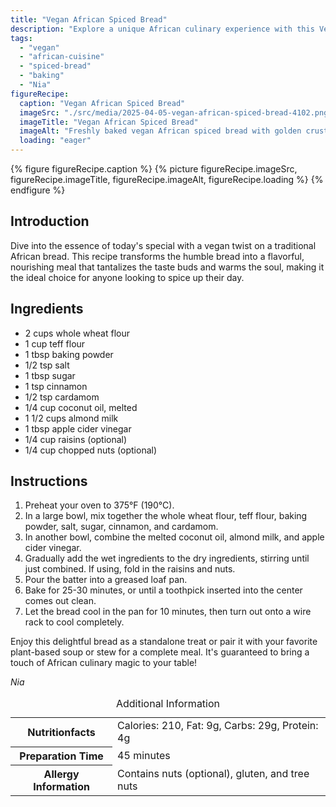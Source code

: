```yaml
---
title: "Vegan African Spiced Bread"
description: "Explore a unique African culinary experience with this Vegan African Spiced Bread recipe, perfect for any day."
tags:
  - "vegan"
  - "african-cuisine"
  - "spiced-bread"
  - "baking"
  - "Nia"
figureRecipe: 
  caption: "Vegan African Spiced Bread"
  imageSrc: "./src/media/2025-04-05-vegan-african-spiced-bread-4102.png"
  imageTitle: "Vegan African Spiced Bread"
  imageAlt: "Freshly baked vegan African spiced bread with golden crust, spices, nuts, and raisins on a rustic table, beside a bowl of vibrant soup, under soft lighting."
  loading: "eager"
---
```


{% figure figureRecipe.caption %}
{% picture figureRecipe.imageSrc, figureRecipe.imageTitle, figureRecipe.imageAlt, figureRecipe.loading %}
{% endfigure %}

## Introduction

Dive into the essence of today's special with a vegan twist on a traditional African bread. This recipe transforms the humble bread into a flavorful, nourishing meal that tantalizes the taste buds and warms the soul, making it the ideal choice for anyone looking to spice up their day.

## Ingredients

- 2 cups whole wheat flour
- 1 cup teff flour
- 1 tbsp baking powder
- 1/2 tsp salt
- 1 tbsp sugar
- 1 tsp cinnamon
- 1/2 tsp cardamom
- 1/4 cup coconut oil, melted
- 1 1/2 cups almond milk
- 1 tbsp apple cider vinegar
- 1/4 cup raisins (optional)
- 1/4 cup chopped nuts (optional)

## Instructions

1. Preheat your oven to 375°F (190°C).
2. In a large bowl, mix together the whole wheat flour, teff flour, baking powder, salt, sugar, cinnamon, and cardamom.
3. In another bowl, combine the melted coconut oil, almond milk, and apple cider vinegar.
4. Gradually add the wet ingredients to the dry ingredients, stirring until just combined. If using, fold in the raisins and nuts.
5. Pour the batter into a greased loaf pan.
6. Bake for 25-30 minutes, or until a toothpick inserted into the center comes out clean.
7. Let the bread cool in the pan for 10 minutes, then turn out onto a wire rack to cool completely.

Enjoy this delightful bread as a standalone treat or pair it with your favorite plant-based soup or stew for a complete meal. It's guaranteed to bring a touch of African culinary magic to your table!

*Nia*

<table><caption class='sr-only'>Additional Information</caption><tr><th>Nutritionfacts</th><td>Calories: 210, Fat: 9g, Carbs: 29g, Protein: 4g&nbsp;</td></tr><tr><th>Preparation Time</th><td>45 minutes&nbsp;</td></tr><tr><th>Allergy Information</th><td>Contains nuts (optional), gluten, and tree nuts&nbsp;</td></tr></table>

